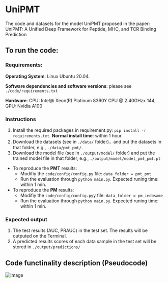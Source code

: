 # UniPMT
The code and datasets for the model UniPMT proposed in the paper: UniPMT: A Unified Deep Framework for Peptide, MHC, and TCR Binding Prediction

## To run the code:

### Requirements:

**Operating System**: Linux Ubuntu 20.04.

**Software dependencies and software versions**: please see `./code/requirements.txt`

**Hardware**: CPU: Intel@ Xeon(R) Platinum 8360Y CPU @ 2.40GHzx 144, GPU: Nvidia A100



### Instructions
1. Install the required packages in requirement.py: `pip install -r requirements.txt`. **Normal install time**: within 1 hour.
2. Download the datasets (see in `./data/` folder)，and put the datasets in that folder, e.g., `./data/pmt_pmt/`.
3. Download the model file (see in `./output/model/` folder) and put the trained model file in that folder, e.g., `./output/model/model_pmt_pmt.pt`
 - To reproduce the **PMT** results:
   - Modifiy the `code/config/config.py` file: `data_folder = pmt_pmt`.
   - Run the evaluation through `python main.py`. Expected runing time: within 1 min.
- To reproduce the **PM** results:
  - Modifiy the `code/config/config.py`y file: `data_folder = pm_iedbsame`
  - Run the evaluation through `python main.py`. Expected runing time: within 1 min.


### Expected output
1. The test results (AUC, PRAUC) in the test set. The results will be outputed on the Terminal.
2. A predicted results scores of each data sample in the test set will be stored in `./output/predictions/`




## Code functinality description (Pseudocode)

![image](https://github.com/user-attachments/assets/21a60710-d9dc-4355-a3d2-a5f6156e9f05)
